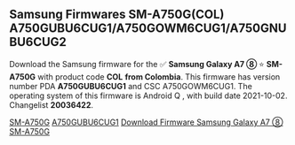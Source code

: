 <h2>Samsung Firmwares SM-A750G(COL) A750GUBU6CUG1/A750GOWM6CUG1/A750GNUBU6CUG2</h2>
Download the Samsung firmware for the ✅ <strong>Samsung Galaxy A7 ⑧ </strong> ⭐ <strong>SM-A750G</strong> with product code <strong>COL</strong> <strong> from Colombia</strong>. This firmware has version number PDA <strong>A750GUBU6CUG1</strong> and CSC A750GOWM6CUG1. The operating system of this firmware is Android Q , with build date 2021-10-02. Changelist <strong>20036422</strong>.


[SM-A750G](https://samfirm.shop/samsung/model/SM-A750G)
[A750GUBU6CUG1](https://samfirm.shop/samsung/pda/A750GUBU6CUG1)
[Download Firmware Samsung Galaxy A7 ⑧ SM-A750G](https://samfirm.shop/samsung/firmware/462326)
